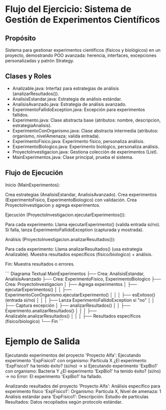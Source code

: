 # Flujo del Ejercicio: Sistema de Gestión de Experimentos Científicos
## Propósito
Sistema para gestionar experimentos científicos (físicos y biológicos) en un proyecto, demostrando POO avanzada: herencia, interfaces, excepciones personalizadas y patrón Strategy.

## Clases y Roles

- Analizable.java: Interfaz para estrategias de análisis (analizarResultados()).
- AnalisisEstandar.java: Estrategia de análisis estándar.
- AnalisisAvanzado.java: Estrategia de análisis avanzado.
- ExperimentoFallidoException.java: Excepción para experimentos fallidos.
- Experimento.java: Clase abstracta base (atributos: nombre, descripcion, estrategiaAnalisis).
- ExperimentoConOrganismo.java: Clase abstracta intermedia (atributos: organismo, nivelAmenaza; valida entrada).
- ExperimentoFisico.java: Experimento físico, personaliza análisis.
- ExperimentoBiologico.java: Experimento biológico, personaliza análisis.
- ProyectoInvestigacion.java: Gestiona colección de experimentos (List<Experimento>).
- MainExperimentos.java: Clase principal, prueba el sistema.

## Flujo de Ejecución

Inicio (MainExperimentos):

Crea estrategias (AnalisisEstandar, AnalisisAvanzado).
Crea experimentos (ExperimentoFisico, ExperimentoBiologico) con validación.
Crea ProyectoInvestigacion y agrega experimentos.

Ejecución (ProyectoInvestigacion.ejecutarExperimentos()):

Para cada experimento:
Llama ejecutarExperimento() (valida entrada si/no).
Si falla, lanza ExperimentoFallidoException (capturada y mostrada).

Análisis (ProyectoInvestigacion.analizarResultados()):

Para cada experimento:
Llama analizarResultados() (usa estrategia Analizable).
Muestra resultados específicos (físico/biologico) + análisis.

Fin: Muestra resultados o errores.


´´´
Diagrama Textual
MainExperimentos
  ├── Crea: AnalisisEstandar, AnalisisAvanzado
  ├── Crea: ExperimentoFisico, ExperimentoBiologico
  ├── Crea: ProyectoInvestigacion
  │   ├── Agrega experimentos
  │   ├── ejecutarExperimentos()
  │   │   ├── ExperimentoConOrganismo.ejecutarExperimento()
  │   │   │   ├── esExitoso() (entrada si/no)
  │   │   │   ├── Lanza ExperimentoFallidoException si "no"
  │   │   ├── Captura excepción
  │   ├── analizarResultados()
  │   │   ├── Experimento.analizarResultados()
  │   │   │   ├── Analizable.analizarResultados()
  │   │   │   ├── Resultados específicos (físico/biologico)
  └── Fin
´´´

# Ejemplo de Salida
Ejecutando experimentos del proyecto 'Proyecto Alfa':
Ejecutando experimento 'ExpFisico1' con organismo: Partícula X
¿El experimento 'ExpFisico1' ha tenido éxito? (si/no) -> si
Ejecutando experimento 'ExpBio1' con organismo: Bacteria Y
¿El experimento 'ExpBio1' ha tenido éxito? (si/no) -> no
Error: El experimento 'ExpBio1' ha fallado.

Analizando resultados del proyecto 'Proyecto Alfa':
Análisis específico para experimento físico 'ExpFisico1':
Organismo: Partícula X, Nivel de amenaza: 1
Análisis estándar para 'ExpFisico1':
Descripción: Estudio de partículas
Resultados: Datos recopilados según protocolo estándar.
